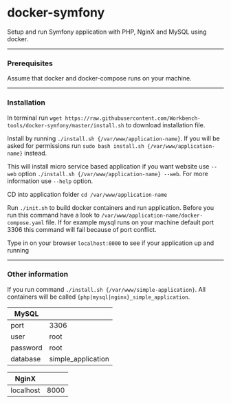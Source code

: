 # docker-symfony

Setup and run Symfony application with PHP, NginX and MySQL using docker.

---
### Prerequisites

Assume that docker and docker-compose runs on your machine.

---

### Installation

In terminal run `wget https://raw.githubusercontent.com/Workbench-tools/docker-symfony/master/install.sh` to download installation file.

Install by running `./install.sh {/var/www/application-name}`. If you will be asked for permissions run `sudo bash install.sh {/var/www/application-name}` instead.

This will install micro service based application if you want website use `--web` option `./install.sh {/var/www/application-name} --web`. For more information use `--help` option.

CD into application folder `cd /var/www/application-name`

Run `./init.sh` to build docker containers and run application. 
Before you run this command have a look to `/var/www/application-name/docker-compose.yaml` file. If for example mysql runs on your machine default port 3306 this command will fail because of port conflict.

Type in on your browser `localhost:8000` to see if your application up and running

---

### Other information

If you run command `./install.sh {/var/www/simple-application}`. All containers will be called `{php|mysql|nginx}_simple_application`.

| MySQL |       |
| ----- | ----- |
| port  | 3306 |
| user  | root |
| password | root |
| database | simple_application |

| NginX |       |
| ----- | ----- |
| localhost  | 8000 |